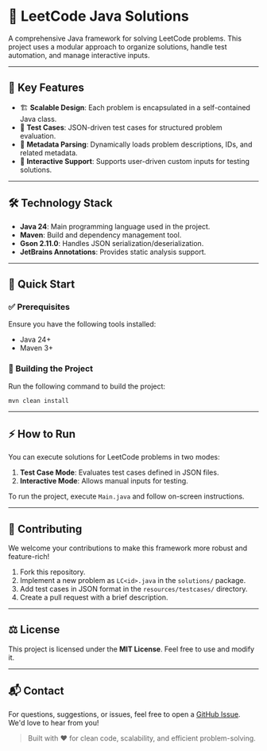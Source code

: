 # 🧠 LeetCode Java Solutions

A comprehensive Java framework for solving LeetCode problems. This project uses a modular approach to organize solutions, handle test automation, and manage interactive inputs.

---

## 📌 Key Features

- 🏗️ **Scalable Design**: Each problem is encapsulated in a self-contained Java class.
- 🧪 **Test Cases**: JSON-driven test cases for structured problem evaluation.
- 📜 **Metadata Parsing**: Dynamically loads problem descriptions, IDs, and related metadata.
- 🔄 **Interactive Support**: Supports user-driven custom inputs for testing solutions.

---

## 🛠️ Technology Stack

- **Java 24**: Main programming language used in the project.
- **Maven**: Build and dependency management tool.
- **Gson 2.11.0**: Handles JSON serialization/deserialization.
- **JetBrains Annotations**: Provides static analysis support.

---

## 🚀 Quick Start

### ✅ Prerequisites

Ensure you have the following tools installed:

- Java 24+
- Maven 3+

### 🔨 Building the Project

Run the following command to build the project:
```bash
mvn clean install
```
---

## ⚡ How to Run

You can execute solutions for LeetCode problems in two modes:

1. **Test Case Mode**: Evaluates test cases defined in JSON files.
2. **Interactive Mode**: Allows manual inputs for testing.

To run the project, execute `Main.java` and follow on-screen instructions.

---

## 🤝 Contributing

We welcome your contributions to make this framework more robust and feature-rich!

1. Fork this repository.
2. Implement a new problem as `LC<id>.java` in the `solutions/` package.
3. Add test cases in JSON format in the `resources/testcases/` directory.
4. Create a pull request with a brief description.

---

## ⚖️ License

This project is licensed under the **MIT License**. Feel free to use and modify it.

---

## 📬 Contact

For questions, suggestions, or issues, feel free to open a [GitHub Issue](https://github.com/your-username/LeetCode/issues). We'd love to hear from you!

> Built with ❤️ for clean code, scalability, and efficient problem-solving.